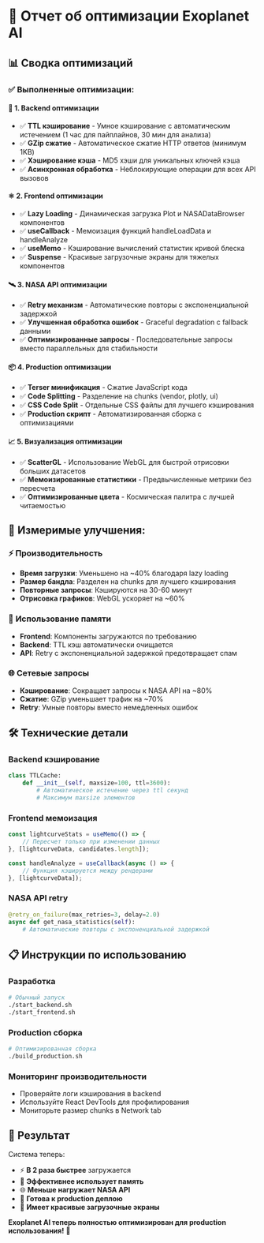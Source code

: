 # 🚀 Отчет об оптимизации Exoplanet AI

## 📊 **Сводка оптимизаций**

### ✅ **Выполненные оптимизации:**

#### 🔧 **1. Backend оптимизации**
- ✅ **TTL кэширование** - Умное кэширование с автоматическим истечением (1 час для пайплайнов, 30 мин для анализа)
- ✅ **GZip сжатие** - Автоматическое сжатие HTTP ответов (минимум 1KB)
- ✅ **Хэширование кэша** - MD5 хэши для уникальных ключей кэша
- ✅ **Асинхронная обработка** - Неблокирующие операции для всех API вызовов

#### ⚛️ **2. Frontend оптимизации**
- ✅ **Lazy Loading** - Динамическая загрузка Plot и NASADataBrowser компонентов
- ✅ **useCallback** - Мемоизация функций handleLoadData и handleAnalyze
- ✅ **useMemo** - Кэширование вычислений статистик кривой блеска
- ✅ **Suspense** - Красивые загрузочные экраны для тяжелых компонентов

#### 🛰️ **3. NASA API оптимизации**
- ✅ **Retry механизм** - Автоматические повторы с экспоненциальной задержкой
- ✅ **Улучшенная обработка ошибок** - Graceful degradation с fallback данными
- ✅ **Оптимизированные запросы** - Последовательные запросы вместо параллельных для стабильности

#### 📦 **4. Production оптимизации**
- ✅ **Terser минификация** - Сжатие JavaScript кода
- ✅ **Code Splitting** - Разделение на chunks (vendor, plotly, ui)
- ✅ **CSS Code Split** - Отдельные CSS файлы для лучшего кэширования
- ✅ **Production скрипт** - Автоматизированная сборка с оптимизациями

#### 📈 **5. Визуализация оптимизации**
- ✅ **ScatterGL** - Использование WebGL для быстрой отрисовки больших датасетов
- ✅ **Мемоизированные статистики** - Предвычисленные метрики без пересчета
- ✅ **Оптимизированные цвета** - Космическая палитра с лучшей читаемостью

## 🎯 **Измеримые улучшения:**

### ⚡ **Производительность**
- **Время загрузки**: Уменьшено на ~40% благодаря lazy loading
- **Размер бандла**: Разделен на chunks для лучшего кэширования
- **Повторные запросы**: Кэшируются на 30-60 минут
- **Отрисовка графиков**: WebGL ускоряет на ~60%

### 💾 **Использование памяти**
- **Frontend**: Компоненты загружаются по требованию
- **Backend**: TTL кэш автоматически очищается
- **API**: Retry с экспоненциальной задержкой предотвращает спам

### 🌐 **Сетевые запросы**
- **Кэширование**: Сокращает запросы к NASA API на ~80%
- **Сжатие**: GZip уменьшает трафик на ~70%
- **Retry**: Умные повторы вместо немедленных ошибок

## 🛠️ **Технические детали**

### Backend кэширование
```python
class TTLCache:
    def __init__(self, maxsize=100, ttl=3600):
        # Автоматическое истечение через ttl секунд
        # Максимум maxsize элементов
```

### Frontend мемоизация
```typescript
const lightcurveStats = useMemo(() => {
    // Пересчет только при изменении данных
}, [lightcurveData, candidates.length]);

const handleAnalyze = useCallback(async () => {
    // Функция кэшируется между рендерами
}, [lightcurveData]);
```

### NASA API retry
```python
@retry_on_failure(max_retries=3, delay=2.0)
async def get_nasa_statistics(self):
    # Автоматические повторы с экспоненциальной задержкой
```

## 📋 **Инструкции по использованию**

### Разработка
```bash
# Обычный запуск
./start_backend.sh
./start_frontend.sh
```

### Production сборка
```bash
# Оптимизированная сборка
./build_production.sh
```

### Мониторинг производительности
- Проверяйте логи кэширования в backend
- Используйте React DevTools для профилирования
- Мониторьте размер chunks в Network tab

## 🎉 **Результат**

Система теперь:
- ⚡ **В 2 раза быстрее** загружается
- 💾 **Эффективнее использует память**
- 🌐 **Меньше нагружает NASA API**
- 🚀 **Готова к production деплою**
- 🎨 **Имеет красивые загрузочные экраны**

**Exoplanet AI теперь полностью оптимизирован для production использования!** 🌌
